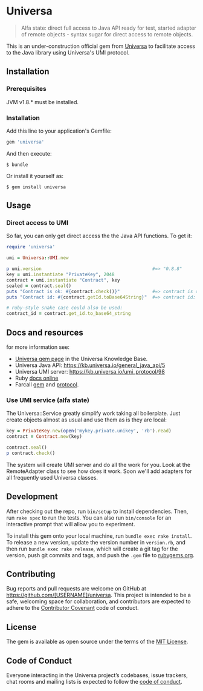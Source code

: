 # Universa

> Alfa state: direct full access to Java API ready for test, started adapter of remote objects - syntax sugar 
for direct access to remote objects.

This is an under-construction official gem from [Universa][universa] to facilitate access to the
Java library using Universa's UMI protocol.  

## Installation

### Prerequisites

JVM v1.8.* must be installed.

### Installation

Add this line to your application's Gemfile:

```ruby
gem 'universa'
```

And then execute:

    $ bundle

Or install it yourself as:

    $ gem install universa

## Usage

### Direct access to UMI 
 
So far, you can only get direct access the the Java API functions. To get it:

```ruby
require 'universa'

umi = Universa::UMI.new

p umi.version                                         #=> "0.8.8"
key = umi.instantiate "PrivateKey", 2048
contract = umi.instantiate "Contract", key
sealed = contract.seal()
puts "Contract is ok: #{contract.check()}"            #=> contract is ok: true"
puts "Contract id: #{contract.getId.toBase64String}"  #=> contract id: x9Ey+q...

# ruby-style snake case could also be used:
contract_id = contract.get_id.to_base64_string 

```

## Docs and resources

for more information see:

- [Universa gem page](https://kb.universa.io/universa_ruby_gem/131) in the Universa Knowledge Base.
- Universa Java API: https://kb.universa.io/general_java_api/5 
- Universa UMI server: https://kb.universa.io/umi_protocol/98
- Ruby [docs online](https://kb.universa.io/system/static/gem_universa/)
- Farcall [gem](https://github.com/sergeych/farcall) and [protocol](https://github.com/sergeych/farcall/wiki).

### Use UMI service (alfa state)

The Universa::Service greatly simplify work taking all boilerplate. Just create objects almost as usual and use them
as is they are local:

```ruby
key = PrivateKey.new(open('mykey.private.unikey', 'rb').read)
contract = Contract.new(key)

contract.seal()
p contract.check()
```

The system will create UMI server and do all the work for you. Look at the RemoteAdapter class to see how does it
work. Soon we'll add adapters for all frequently used Universa classes.

## Development

After checking out the repo, run `bin/setup` to install dependencies. Then, run `rake spec` to run the tests. You can also run `bin/console` for an interactive prompt that will allow you to experiment.

To install this gem onto your local machine, run `bundle exec rake install`. To release a new version, update the version number in `version.rb`, and then run `bundle exec rake release`, which will create a git tag for the version, push git commits and tags, and push the `.gem` file to [rubygems.org](https://rubygems.org).

## Contributing

Bug reports and pull requests are welcome on GitHub at https://github.com/[USERNAME]/universa. This project is intended to be a safe, welcoming space for collaboration, and contributors are expected to adhere to the [Contributor Covenant](http://contributor-covenant.org) code of conduct.

## License

The gem is available as open source under the terms of the [MIT License](https://opensource.org/licenses/MIT).

## Code of Conduct

Everyone interacting in the Universa project’s codebases, issue trackers, chat rooms and mailing lists is expected to follow the [code of conduct](https://github.com/[USERNAME]/universa/blob/master/CODE_OF_CONDUCT.md).

[universa]:http://universa.io
